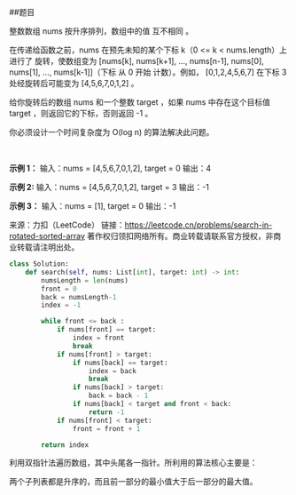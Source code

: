 ##题目

整数数组 nums 按升序排列，数组中的值 互不相同 。

在传递给函数之前，nums 在预先未知的某个下标 k（0 <= k < nums.length）上进行了 旋转，使数组变为 [nums[k], nums[k+1], ..., nums[n-1], nums[0], nums[1], ..., nums[k-1]]（下标 从 0 开始 计数）。例如， [0,1,2,4,5,6,7] 在下标 3 处经旋转后可能变为 [4,5,6,7,0,1,2] 。

给你旋转后的数组 nums 和一个整数 target ，如果 nums 中存在这个目标值 target ，则返回它的下标，否则返回 -1 。

你必须设计一个时间复杂度为 O(log n) 的算法解决此问题。

 

**示例 1：**
输入：nums = [4,5,6,7,0,1,2], target = 0
输出：4

**示例 2:**
输入：nums = [4,5,6,7,0,1,2], target = 3
输出：-1

**示例 3：**
输入：nums = [1], target = 0
输出：-1

来源：力扣（LeetCode）
链接：https://leetcode.cn/problems/search-in-rotated-sorted-array
著作权归领扣网络所有。商业转载请联系官方授权，非商业转载请注明出处。


~~~python
class Solution:
    def search(self, nums: List[int], target: int) -> int:
        numsLength = len(nums)
        front = 0
        back = numsLength-1
        index = -1

        while front <= back :
            if nums[front] == target:
                index = front
                break
            if nums[front] > target:
                if nums[back] == target:
                    index = back
                    break
                if nums[back] > target:
                    back = back - 1
                if nums[back] < target and front < back:
                    return -1
            if nums[front] < target:
                front = front + 1

        return index
~~~

利用双指针法遍历数组，其中头尾各一指针。所利用的算法核心主要是：

两个子列表都是升序的，而且前一部分的最小值大于后一部分的最大值。